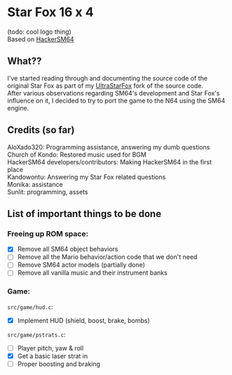 # Star Fox 16 x 4
(todo: cool logo thing)  
Based on [HackerSM64](https://github.com/HackerN64/HackerSM64)

## What??
I've started reading through and documenting the source code of the original Star Fox as part of my [UltraStarFox](https://github.com/Sunlitspace542/ultrastarfox) fork of the source code.  
After various observations regarding SM64's development and Star Fox's influence on it, I decided to try to port the game to the N64 using the SM64 engine.  

## Credits (so far)
AloXado320: Programming assistance, answering my dumb questions  
Church of Kondo: Restored music used for BGM  
HackerSM64 developers/contributors: Making HackerSM64 in the first place  
Kandowontu: Answering my Star Fox related questions  
Monika: assistance  
Sunlit: programming, assets  

## List of important things to be done

### Freeing up ROM space:
- [X] Remove all SM64 object behaviors
- [ ] Remove all the Mario behavior/action code that we don't need 
- [ ] Remove SM64 actor models (partially done)
- [ ] Remove all vanilla music and their instrument banks

### Game:
``src/game/hud.c``:  

- [X] Implement HUD (shield, boost, brake, bombs)  

``src/game/pstrats.c``:  

- [ ] Player pitch, yaw & roll
- [X] Get a basic laser strat in
- [ ] Proper boosting and braking
